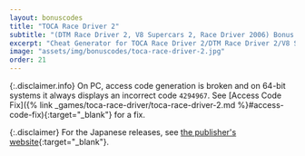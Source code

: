 ```yaml
---
layout: bonuscodes
title: "TOCA Race Driver 2"
subtitle: "(DTM Race Driver 2, V8 Supercars 2, Race Driver 2006) Bonus Codes"
excerpt: "Cheat Generator for TOCA Race Driver 2/DTM Race Driver 2/V8 Supercars 2/Race Driver 2006."
image: "assets/img/bonuscodes/toca-race-driver-2.jpg"
order: 21
---
```


{:.disclaimer.info}
On PC, access code generation is broken and on 64-bit systems it always displays an incorrect code `4294967`.
See [Access Code Fix]({% link _games/toca-race-driver/toca-race-driver-2.md %}#access-code-fix){:target="_blank"} for a fix.

{:.disclaimer}
For the Japanese releases, see
[the publisher's website](https://web.archive.org/web/20070506191815fw_/http://www.interchannel.co.jp/game/codemasters/code.html){:target="_blank"}.

<script type="text/python">
from browser import document, html, bind
import htmlgen
from generators import rd2
from generators.rd2 import ps2

@bind('#generate', 'click')
def onGenerate(ev):
    platform = document['platform']
    platformName = platform.options[platform.selectedIndex].value
    if ps2.supportsPlatform(platformName):
        generateFn = ps2.generateCode
        platformData = None
    else:
        generateFn = rd2.generateCode
        platformData = rd2.getPlatformData(platformName)

    try:
        accessCode = int(document['access-code'].value)
        if not (accessCode >= 1 and accessCode <= rd2.ACCESS_CODE_MAX):
            raise ValueError
    except (TypeError, ValueError):
        document['invalid-access-code'].style.display = 'inline'
        return

    numFootnotes = 0
    document['invalid-access-code'].style.display = 'none'
    cheatCodes = ['Unlock championships', 'Unlock bonus championships', 'Double engine power', 'Swap FWD to RWD and vice versa', 'Invincible cars', 'Unlock cutscenes']
    if platformName == 'psp':
        cheatCodes.append('Unlock all Trans World Cup events' + htmlgen.toStr(htmlgen.newElement(document['footnote-sup'], id='rd2006-only', notenum=1, num=0)))
        numFootnotes += 1

    document['outbox-window-full'].style.display = 'block'
    document['output-window'].clear()

    document['output-footnotes-full'].style.display = 'block'
    document['output-footnotes'].clear()
    if numFootnotes > 0:
        document['output-footnotes'] <= htmlgen.newElement(document['footnote-template'], id='rd2006-only', num=1, note='Race Driver 2006 only.')

    def gen():
        for index, cheat in enumerate(cheatCodes):
            cryptedCode = generateFn(platformData, accessCode, index)
            if cryptedCode:
                yield html.B(f'{cheat}: ') + html.CODE(cryptedCode)
    document['output-window'] <= html.UL(html.LI(ch) for ch in gen())

document['access-code'].min = 1
document['access-code'].max = rd2.ACCESS_CODE_MAX

document['platform-select'].style.display = 'inline'
document['platform'] <= (html.OPTION(n, value=i) for n, i in [('PC', 'pc'), ('PS2', 'ps2'), ('PSP', 'psp'), ('Xbox', 'xbox')])
</script>
